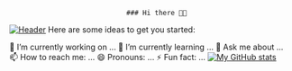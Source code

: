                                  ### Hi there 👋🏽


[![Header](https://raw.githubusercontent.com/Cleverttech/blob/main/readme_header.png "Header")](http://cleverttech.com/)
Here are some ideas to get you started:

🔭 I’m currently working on ...
🌱 I’m currently learning ...
💬 Ask me about ...
📫 How to reach me: ...
😄 Pronouns: ...
⚡ Fun fact: ...
[![My GitHub stats](https://github-readme-stats.vercel.app/api?username=Cleverttech&hide=prs&show_icons=true&theme=dracula)](https://github.com/anuraghazra/github-readme-stats)

